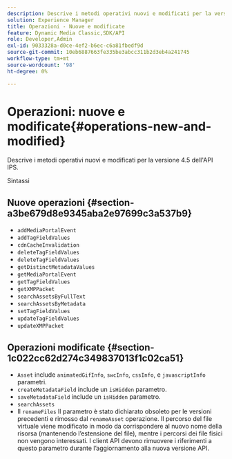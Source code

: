```yaml
---
description: Descrive i metodi operativi nuovi e modificati per la versione 4.5 dell'API IPS.
solution: Experience Manager
title: Operazioni - Nuove e modificate
feature: Dynamic Media Classic,SDK/API
role: Developer,Admin
exl-id: 9033328a-d0ce-4ef2-b6ec-c6a81fbedf9d
source-git-commit: 10eb6887663fe335be3abcc311b2d3eb4a241745
workflow-type: tm+mt
source-wordcount: '98'
ht-degree: 0%

---
```


# Operazioni: nuove e modificate{#operations-new-and-modified}

Descrive i metodi operativi nuovi e modificati per la versione 4.5 dell&#39;API IPS.

Sintassi

## Nuove operazioni {#section-a3be679d8e9345aba2e97699c3a537b9}

* `addMediaPortalEvent`
* `addTagFieldValues`
* `cdnCacheInvalidation`
* `deleteTagFieldValues`
* `deleteTagFieldValues`
* `getDistinctMetadataValues`
* `getMediaPortalEvent`
* `getTagFieldValues`
* `getXMPPacket`
* `searchAssetsByFullText`
* `searchAssetsByMetadata`
* `setTagFieldValues`
* `updateTagFieldValues`
* `updateXMPPacket`

## Operazioni modificate {#section-1c022cc62d274c349837013f1c02ca51}

* `Asset` include `animatedGifInfo`, `swcInfo`, `cssInfo`, e `javascriptInfo` parametri.
* `createMetadataField` include un `isHidden` parametro.
* `saveMetadataField` include un `isHidden` parametro.
* `searchAssets`
* Il `renameFiles` Il parametro è stato dichiarato obsoleto per le versioni precedenti e rimosso dal `renameAsset` operazione. Il percorso del file virtuale viene modificato in modo da corrispondere al nuovo nome della risorsa (mantenendo l’estensione del file), mentre i percorsi dei file fisici non vengono interessati. I client API devono rimuovere i riferimenti a questo parametro durante l’aggiornamento alla nuova versione API.
